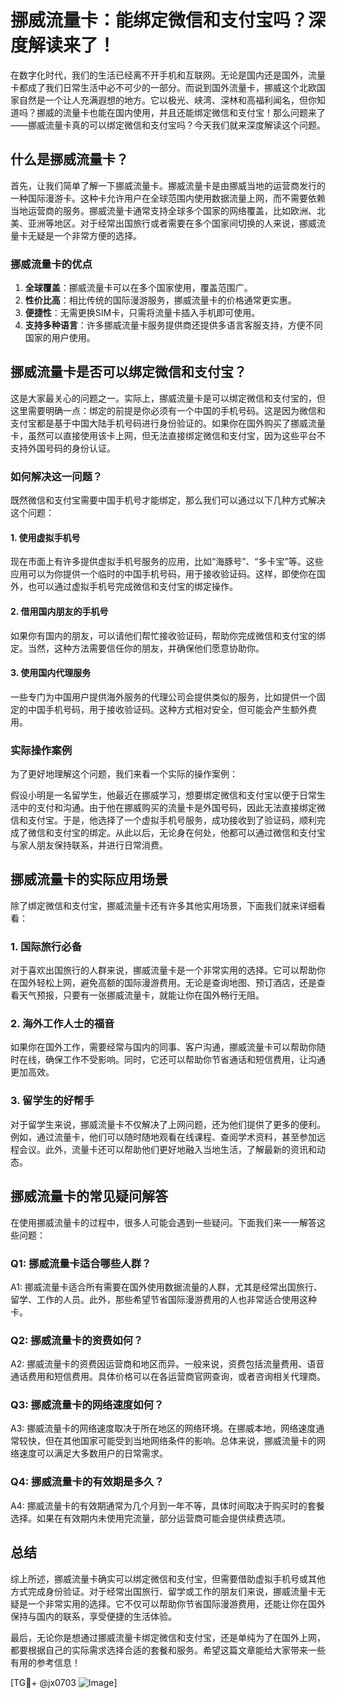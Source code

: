 # 挪威流量卡：能绑定微信和支付宝吗？深度解读来了！

在数字化时代，我们的生活已经离不开手机和互联网。无论是国内还是国外，流量卡都成了我们日常生活中必不可少的一部分。而说到国外流量卡，挪威这个北欧国家自然是一个让人充满遐想的地方。它以极光、峡湾、深林和高福利闻名，但你知道吗？挪威的流量卡也能在国内使用，并且还能绑定微信和支付宝！那么问题来了——挪威流量卡真的可以绑定微信和支付宝吗？今天我们就来深度解读这个问题。

## 什么是挪威流量卡？

首先，让我们简单了解一下挪威流量卡。挪威流量卡是由挪威当地的运营商发行的一种国际漫游卡。这种卡允许用户在全球范围内使用数据流量上网，而不需要依赖当地运营商的服务。挪威流量卡通常支持全球多个国家的网络覆盖，比如欧洲、北美、亚洲等地区。对于经常出国旅行或者需要在多个国家间切换的人来说，挪威流量卡无疑是一个非常方便的选择。

### 挪威流量卡的优点

1. **全球覆盖**：挪威流量卡可以在多个国家使用，覆盖范围广。
2. **性价比高**：相比传统的国际漫游服务，挪威流量卡的价格通常更实惠。
3. **便捷性**：无需更换SIM卡，只需将流量卡插入手机即可使用。
4. **支持多种语言**：许多挪威流量卡服务提供商还提供多语言客服支持，方便不同国家的用户使用。

## 挪威流量卡是否可以绑定微信和支付宝？

这是大家最关心的问题之一。实际上，挪威流量卡是可以绑定微信和支付宝的，但这里需要明确一点：绑定的前提是你必须有一个中国的手机号码。这是因为微信和支付宝都是基于中国大陆手机号码进行身份验证的。如果你在国外购买了挪威流量卡，虽然可以直接使用该卡上网，但无法直接绑定微信和支付宝，因为这些平台不支持外国号码的身份认证。

### 如何解决这一问题？

既然微信和支付宝需要中国手机号才能绑定，那么我们可以通过以下几种方式解决这个问题：

#### 1. 使用虚拟手机号
现在市面上有许多提供虚拟手机号服务的应用，比如“海豚号”、“多卡宝”等。这些应用可以为你提供一个临时的中国手机号码，用于接收验证码。这样，即使你在国外，也可以通过虚拟手机号完成微信和支付宝的绑定操作。

#### 2. 借用国内朋友的手机号
如果你有国内的朋友，可以请他们帮忙接收验证码，帮助你完成微信和支付宝的绑定。当然，这种方法需要信任你的朋友，并确保他们愿意协助你。

#### 3. 使用国内代理服务
一些专门为中国用户提供海外服务的代理公司会提供类似的服务，比如提供一个固定的中国手机号码，用于接收验证码。这种方式相对安全，但可能会产生额外费用。

### 实际操作案例

为了更好地理解这个问题，我们来看一个实际的操作案例：

假设小明是一名留学生，他最近在挪威学习，想要绑定微信和支付宝以便于日常生活中的支付和沟通。由于他在挪威购买的流量卡是外国号码，因此无法直接绑定微信和支付宝。于是，他选择了一个虚拟手机号服务，成功接收到了验证码，顺利完成了微信和支付宝的绑定。从此以后，无论身在何处，他都可以通过微信和支付宝与家人朋友保持联系，并进行日常消费。

## 挪威流量卡的实际应用场景

除了绑定微信和支付宝，挪威流量卡还有许多其他实用场景，下面我们就来详细看看：

### 1. 国际旅行必备
对于喜欢出国旅行的人群来说，挪威流量卡是一个非常实用的选择。它可以帮助你在国外轻松上网，避免高额的国际漫游费用。无论是查询地图、预订酒店，还是查看天气预报，只要有一张挪威流量卡，就能让你在国外畅行无阻。

### 2. 海外工作人士的福音
如果你在国外工作，需要经常与国内的同事、客户沟通，挪威流量卡可以帮助你随时在线，确保工作不受影响。同时，它还可以帮助你节省通话和短信费用，让沟通更加高效。

### 3. 留学生的好帮手
对于留学生来说，挪威流量卡不仅解决了上网问题，还为他们提供了更多的便利。例如，通过流量卡，他们可以随时随地观看在线课程、查阅学术资料，甚至参加远程会议。此外，流量卡还可以帮助他们更好地融入当地生活，了解最新的资讯和动态。

## 挪威流量卡的常见疑问解答

在使用挪威流量卡的过程中，很多人可能会遇到一些疑问。下面我们来一一解答这些问题：

### Q1: 挪威流量卡适合哪些人群？
A1: 挪威流量卡适合所有需要在国外使用数据流量的人群，尤其是经常出国旅行、留学、工作的人员。此外，那些希望节省国际漫游费用的人也非常适合使用这种卡。

### Q2: 挪威流量卡的资费如何？
A2: 挪威流量卡的资费因运营商和地区而异。一般来说，资费包括流量费用、语音通话费用和短信费用。具体价格可以在各运营商官网查询，或者咨询相关代理商。

### Q3: 挪威流量卡的网络速度如何？
A3: 挪威流量卡的网络速度取决于所在地区的网络环境。在挪威本地，网络速度通常较快，但在其他国家可能受到当地网络条件的影响。总体来说，挪威流量卡的网络速度可以满足大多数用户的日常需求。

### Q4: 挪威流量卡的有效期是多久？
A4: 挪威流量卡的有效期通常为几个月到一年不等，具体时间取决于购买时的套餐选择。如果在有效期内未使用完流量，部分运营商可能会提供续费选项。

## 总结

综上所述，挪威流量卡确实可以绑定微信和支付宝，但需要借助虚拟手机号或其他方式完成身份验证。对于经常出国旅行、留学或工作的朋友们来说，挪威流量卡无疑是一个非常实用的选择。它不仅可以帮助你节省国际漫游费用，还能让你在国外保持与国内的联系，享受便捷的生活体验。

最后，无论你是想通过挪威流量卡绑定微信和支付宝，还是单纯为了在国外上网，都要根据自己的实际需求选择合适的套餐和服务。希望这篇文章能给大家带来一些有用的参考信息！

[TG💪+ @jx0703 ![Image](https://github.com/user-attachments/assets/dbca1d08-cadb-493c-b0ec-ad6f7a83f270)]